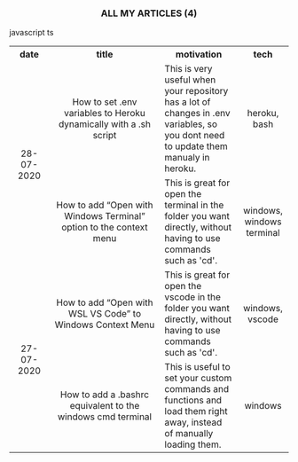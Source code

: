 <a name="TOC"></a>

<h3 align="center">
  <!-- <DYNFIELD:ARTICLES_NUMBER> -->
  ALL MY ARTICLES (4)
  <!-- </DYNFIELD:ARTICLES_NUMBER> -->
</h3>

<p>
<!-- <DYNFIELD:LAST_UPDATE_BY> -->
javascript ts
<!-- </DYNFIELD:LAST_UPDATE_BY> -->
</p>

<div align="center">
  <!-- <DYNFIELD:NODEJS_UTILITIES> -->
    <table>
      <tr>
        <th width="120">date</th>
        <th width="600">title</th>
        <th width="300">motivation</th>
        <th width="100">tech</th>
      </tr>
      <tr>
        <td rowspan="2" align="center">28-07-2020</td>
        <td align="center">How to set .env variables to Heroku dynamically with a .sh script</td>
        <td align="left">This is very useful when your repository has a lot of changes in .env variables, so you dont need to update them manualy in heroku.</td>
        <td align="center">heroku, bash</td>
      </tr>
      <tr>
    <!--     <td align="center">28-07-2020</td> -->
        <td align="center">How to add “Open with Windows Terminal” option to the context menu</td>
        <td align="left">This is great for open the terminal in the folder you want directly, without having to use commands such as 'cd'.</td>
        <td align="center">windows, windows terminal</td>
      </tr>
      <tr>
        <td rowspan="2" align="center">27-07-2020</td>
        <td align="center">How to add “Open with WSL VS Code” to Windows Context Menu</td>
        <td align="left">This is great for open the vscode in the folder you want directly, without having to use commands such as 'cd'.</td>
        <td align="center">windows, vscode</td>
      </tr>
      <tr>
    <!--     <td align="center">27-07-2020</td> -->
        <td align="center">How to add a .bashrc equivalent to the windows cmd terminal</td>
        <td align="left">This is useful to set your custom commands and functions and load them right away, instead of manually loading them.</td>
        <td align="center">windows</td>
      </tr>
    </table>
  <!-- </DYNFIELD:NODEJS_UTILITIES> -->
</div>
